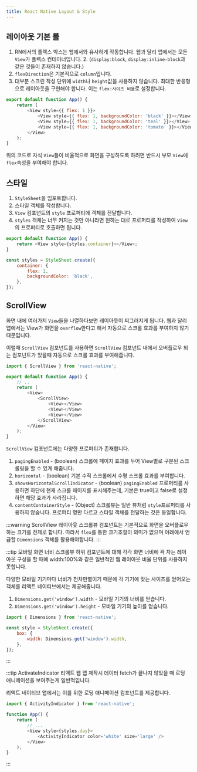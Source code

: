 ```yaml
---
title: React Native Layout & Style
---
```


## 레이아웃 기본 룰

1. RN에서의 플렉스 박스는 웹에서와 유사하게 작동합니다. 웹과 달리 앱에서는 모든 `View`가 플렉스 컨테이너입니다. 2. (`display:block`, `display:inline-block`과 같은 것들이 존재하지 않습니다.)
2. `flexDirection`은 기본적으로 `column`입니다.
3. 대부분 스크린 작성 단위에 `width`나 `height`값을 사용하지 않습니다. 최대한 반응형으로 레이아웃을 구현해야 합니다. 이는 `flex:사이즈 비율`로 설정합니다.

```javascript
export default function App() {
    return (
        <View style={{ flex: 1 }}>
            <View style={{ flex: 1, backgroundColor: 'black' }}></View>
            <View style={{ flex: 1, backgroundColor: 'teal' }}></View>
            <View style={{ flex: 1, backgroundColor: 'tomato' }}></View>
        </View>
    );
}
```

위의 코드로 자식 `View`들이 비율적으로 화면을 구성하도록 하려면 반드시 부모 `View`에 `flex`속성을 부여해야 합니다.

## 스타일

1. `StyleSheet`을 임포트합니다.
2. 스타일 객체를 작성합니다.
3. `View` 컴포넌트의 `style` 프로퍼티에 객체를 전달합니다.
4. `styles` 객체는 너무 커지는 것만 아니라면 원하는 대로 프로퍼티를 작성하여 `View`의 프로퍼티로 호출하면 됩니다.

```javascript
export default function App() {
    return <View style={styles.container}></View>;
}

const styles = StyleSheet.create({
    container: {
        flex: 1,
        backgroundColor: 'black',
    },
});
```

## ScrollView

화면 내에 여러가지 `View`들을 나열하다보면 레이아웃이 찌그러지게 됩니다. 웹과 달리 앱에서는 View가 화면을 `overflow`한다고 해서 자동으로 스크롤 효과를 부여하지 않기 때문입니다.

이럴때 `ScrollView` 컴포넌트를 사용하면 `ScrollView` 컴포넌트 내에서 오버플로우 되는 컴포넌트가 있을때 자동으로 스크롤 효과를 부여해줍니다.

```javascript
import { ScrollView } from 'react-native';

export default function App() {
    // ..
    return (
        <View>
            <ScrollView>
                <View></View>
                <View></View>
                <View></View>
            </ScrollView>
        </View>
    );
}
```

`ScrollView` 컴포넌트에는 다양한 프로퍼티가 존재합니다.

1. `pagingEnabled` - (boolean) 스크롤에 페이지 효과를 두어 View별로 구분된 스크롤링을 할 수 있게 해줍니다.
2. `horizontal` - (boolean) 기본 수직 스크롤에서 수평 스크롤 효과를 부여합니다.
3. `showsHorizontalScrollIndicator` - (boolean) `pagingEnabled` 프로퍼티를 사용하면 하단에 현재 스크롤 페이지를 표시해주는데, 기본은 true이고 false로 설정하면 해당 효과가 사라집니다.
4. `contentContainerStyle` - (Object) 스크롤뷰는 일반 뷰처럼 `style`프로퍼티를 사용하지 않습니다. 프로퍼티 명만 다르고 스타일 객체를 전달하는 것은 동일합니다.

:::warning ScrollView 레이아웃
스크롤뷰 컴포넌트는 기본적으로 화면을 오버플로우하는 크기를 전제로 합니다. 따라서 `flex`를 통한 크기조절이 의미가 없으며 아래에서 언급할 `Dimensions` 객체를 활용해야합니다.
:::

:::tip 모바일 화면 너비
스크롤뷰 하위 컴포넌트에 대해 각각 화면 너비에 꽉 차는 레이아웃 구성을 할 때에 width:100%와 같은 일반적인 웹 레이아웃 비율 단위를 사용하지 못합니다.

다양한 모바일 기기마다 너비가 천차만별이기 때문에 각 기기에 맞는 사이즈를 얻어오는 객체를 리액트 네이티브에서는 제공해줍니다.

1. `Dimensions.get('window').width` - 모바일 기기의 너비를 얻습니다.
2. `Dimensions.get('window').height` - 모바일 기기의 높이를 얻습니다.

```javascript
import { Dimensions } from 'react-native';

const style = StyleSheet.create({
    box: {
        width: Dimensions.get('window').width,
    },
});
```

:::

:::tip ActivateIndicator
리액트 웹 앱 제작시 데이터 fetch가 끝나지 않았을 때 로딩 애니메이션을 보여주는게 일반적입니다.

리액트 네이티브 앱에서는 이를 위한 로딩 애니메이션 컴포넌트를 제공합니다.

```javascript
import { ActivityIndicator } from 'react-native';

function App() {
    return (
        // ...
        <View style={styles.day}>
            <ActivityIndicator color='white' size='large' />
        </View>
    );
}
```

:::
